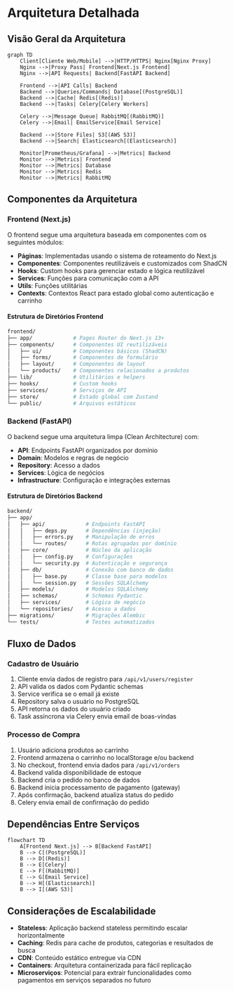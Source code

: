 # Arquitetura Detalhada

## Visão Geral da Arquitetura

```mermaid
graph TD
    Client[Cliente Web/Mobile] -->|HTTP/HTTPS| Nginx[Nginx Proxy]
    Nginx -->|Proxy Pass| Frontend[Next.js Frontend]
    Nginx -->|API Requests| Backend[FastAPI Backend]
    
    Frontend -->|API Calls| Backend
    Backend -->|Queries/Commands| Database[(PostgreSQL)]
    Backend -->|Cache| Redis[(Redis)]
    Backend -->|Tasks| Celery[Celery Workers]
    
    Celery -->|Message Queue| RabbitMQ[(RabbitMQ)]
    Celery -->|Email| EmailService[Email Service]
    
    Backend -->|Store Files| S3[(AWS S3)]
    Backend -->|Search| Elasticsearch[(Elasticsearch)]
    
    Monitor[Prometheus/Grafana] -->|Metrics| Backend
    Monitor -->|Metrics| Frontend
    Monitor -->|Metrics| Database
    Monitor -->|Metrics| Redis
    Monitor -->|Metrics| RabbitMQ
```

## Componentes da Arquitetura

### Frontend (Next.js)

O frontend segue uma arquitetura baseada em componentes com os seguintes módulos:

- **Páginas**: Implementadas usando o sistema de roteamento do Next.js
- **Componentes**: Componentes reutilizáveis e customizados com ShadCN
- **Hooks**: Custom hooks para gerenciar estado e lógica reutilizável
- **Services**: Funções para comunicação com a API
- **Utils**: Funções utilitárias
- **Contexts**: Contextos React para estado global como autenticação e carrinho

#### Estrutura de Diretórios Frontend

```bash
frontend/
├── app/             # Pages Router do Next.js 13+
├── components/      # Componentes UI reutilizáveis
│   ├── ui/          # Componentes básicos (ShadCN)
│   ├── forms/       # Componentes de formulário
│   ├── layout/      # Componentes de layout
│   └── products/    # Componentes relacionados a produtos
├── lib/             # Utilitários e helpers
├── hooks/           # Custom hooks
├── services/        # Serviços de API
├── store/           # Estado global com Zustand
└── public/          # Arquivos estáticos
```

### Backend (FastAPI)

O backend segue uma arquitetura limpa (Clean Architecture) com:

- **API**: Endpoints FastAPI organizados por domínio
- **Domain**: Modelos e regras de negócio
- **Repository**: Acesso a dados
- **Services**: Lógica de negócios
- **Infrastructure**: Configuração e integrações externas

#### Estrutura de Diretórios Backend

```bash
backend/
├── app/
│   ├── api/             # Endpoints FastAPI
│   │   ├── deps.py      # Dependências (injeção)
│   │   ├── errors.py    # Manipulação de erros
│   │   └── routes/      # Rotas agrupadas por domínio
│   ├── core/            # Núcleo da aplicação
│   │   ├── config.py    # Configurações
│   │   └── security.py  # Autenticação e segurança
│   ├── db/              # Conexão com banco de dados
│   │   ├── base.py      # Classe base para modelos
│   │   └── session.py   # Sessões SQLAlchemy
│   ├── models/          # Modelos SQLAlchemy
│   ├── schemas/         # Schemas Pydantic
│   ├── services/        # Lógica de negócio
│   └── repositories/    # Acesso a dados
├── migrations/          # Migrações Alembic
└── tests/               # Testes automatizados
```

## Fluxo de Dados

### Cadastro de Usuário

1. Cliente envia dados de registro para `/api/v1/users/register`
2. API valida os dados com Pydantic schemas
3. Service verifica se o email já existe
4. Repository salva o usuário no PostgreSQL
5. API retorna os dados do usuário criado
6. Task assíncrona via Celery envia email de boas-vindas

### Processo de Compra

1. Usuário adiciona produtos ao carrinho
2. Frontend armazena o carrinho no localStorage e/ou backend
3. No checkout, frontend envia dados para `/api/v1/orders`
4. Backend valida disponibilidade de estoque
5. Backend cria o pedido no banco de dados
6. Backend inicia processamento de pagamento (gateway)
7. Após confirmação, backend atualiza status do pedido
8. Celery envia email de confirmação do pedido

## Dependências Entre Serviços

```mermaid
flowchart TD
    A[Frontend Next.js] --> B[Backend FastAPI]
    B --> C[(PostgreSQL)]
    B --> D[(Redis)]
    B --> E[Celery]
    E --> F[(RabbitMQ)]
    E --> G[Email Service]
    B --> H[(Elasticsearch)]
    B --> I[(AWS S3)]
```

## Considerações de Escalabilidade

- **Stateless**: Aplicação backend stateless permitindo escalar horizontalmente
- **Caching**: Redis para cache de produtos, categorias e resultados de busca
- **CDN**: Conteúdo estático entregue via CDN
- **Containers**: Arquitetura containerizada para fácil replicação
- **Microserviços**: Potencial para extrair funcionalidades como pagamentos em serviços separados no futuro
